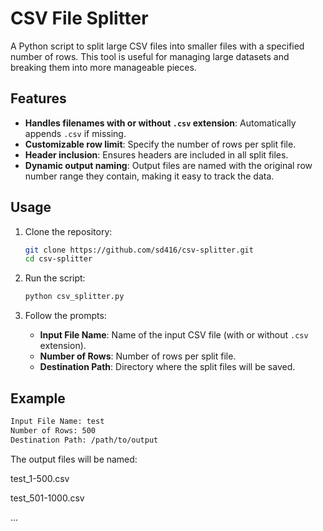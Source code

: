 # CSV File Splitter

A Python script to split large CSV files into smaller files with a specified number of rows. This tool is useful for managing large datasets and breaking them into more manageable pieces.

## Features

- **Handles filenames with or without `.csv` extension**: Automatically appends `.csv` if missing.
- **Customizable row limit**: Specify the number of rows per split file.
- **Header inclusion**: Ensures headers are included in all split files.
- **Dynamic output naming**: Output files are named with the original row number range they contain, making it easy to track the data.

## Usage

1. Clone the repository:
    ```bash
    git clone https://github.com/sd416/csv-splitter.git
    cd csv-splitter
    ```

2. Run the script:
    ```bash
    python csv_splitter.py
    ```

3. Follow the prompts:
    - **Input File Name**: Name of the input CSV file (with or without `.csv` extension).
    - **Number of Rows**: Number of rows per split file.
    - **Destination Path**: Directory where the split files will be saved.

## Example

```bash
Input File Name: test
Number of Rows: 500
Destination Path: /path/to/output

```

The output files will be named:

test_1-500.csv

test_501-1000.csv

...
